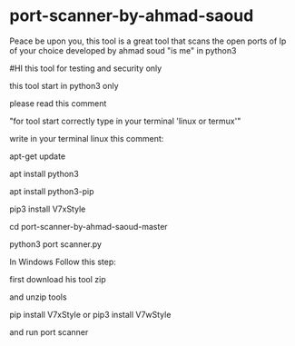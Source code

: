 # port-scanner-by-ahmad-saoud
Peace be upon you, this tool is a great tool that scans the open ports of Ip of your choice developed by ahmad soud "is me" in 
python3

#HI this tool for testing and security only


this tool start in python3 only

please read this comment

"for tool start correctly type in your terminal 'linux or termux'"

write in your terminal linux this comment:

apt-get update
 
apt install python3

apt install python3-pip

pip3 install V7xStyle

cd port-scanner-by-ahmad-saoud-master

python3 port scanner.py


In Windows Follow this step:

first download his tool zip


and unzip tools 


pip install V7xStyle or pip3 install V7wStyle


and run port scanner 
